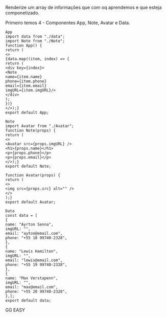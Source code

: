 Renderize um array de informações que com oq aprendemos e que esteja componetizado.

Primeiro temos 4 - Componentes App, Note, Avatar e Data.

```
App
import data from "./data";
import Note from "./Note";
function App() {
return (
<>
{data.map((item, index) => {
return (
<div key={index}>
<Note
name={item.name}
phone={item.phone}
email={item.email}
imgURL={item.imgURL}/>
</div>
);
})}
</>);}
export default App;
````

```
Note
import Avatar from "./Avatar";
function Note(props) {
return (
<>
<Avatar src={props.imgURL} />
<h1>{props.name}</h1>
<p>{props.phone}</p>
<p>{props.email}</p>
</>);}
export default Note;
````

```
function Avatar(props) {
return (
<>
<img src={props.src} alt="" />
</>
);}
export default Avatar;
````

```
Data
const data = [
{
name: "Ayrton Senna",
imgURL: "",
email: "ayton@email.com",
phone: "+55 18 99740-2328",
},
{
name: "Lewis Hamilton",
imgURL: "",
email: "lewis@email.com",
phone: "+55 19 99740-2328",
},
{
name: "Max Verstapenn",
imgURL: "",
email: "max@email.com",
phone: "+55 20 99740-2328",
},];
export default data;
````

GG EASY